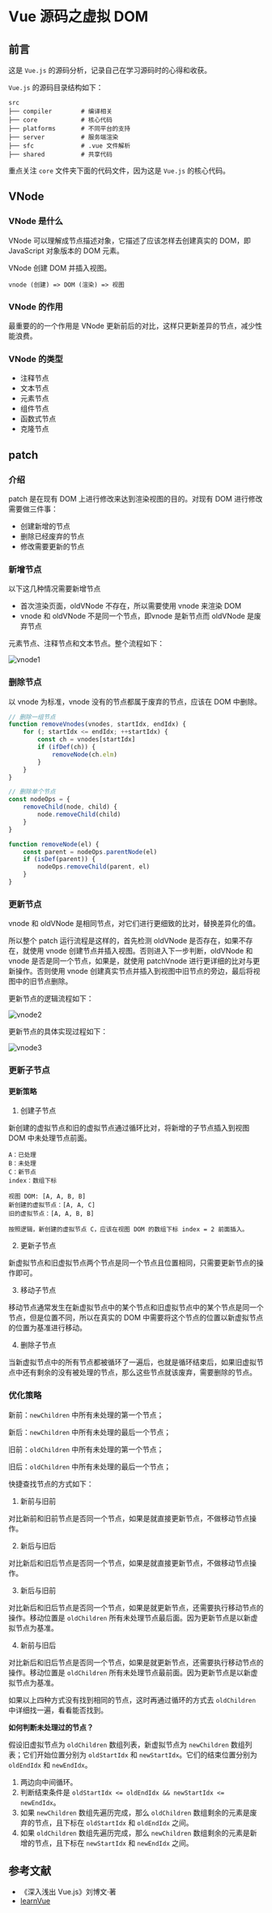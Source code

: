 # Vue 源码之虚拟 DOM

## 前言

这是 `Vue.js` 的源码分析，记录自己在学习源码时的心得和收获。

`Vue.js` 的源码目录结构如下：
```
src
├── compiler        # 编译相关 
├── core            # 核心代码 
├── platforms       # 不同平台的支持
├── server          # 服务端渲染
├── sfc             # .vue 文件解析
├── shared          # 共享代码
```

重点关注 `core` 文件夹下面的代码文件，因为这是 `Vue.js` 的核心代码。

## VNode

### VNode 是什么

VNode 可以理解成节点描述对象，它描述了应该怎样去创建真实的 DOM，即 JavaScript 对象版本的 DOM 元素。

VNode 创建 DOM 并插入视图。
```
vnode (创建) => DOM (渲染) => 视图
```

### VNode 的作用

最重要的的一个作用是 VNode 更新前后的对比，这样只更新差异的节点，减少性能浪费。

### VNode 的类型

- 注释节点
- 文本节点
- 元素节点
- 组件节点
- 函数式节点
- 克隆节点

## patch

### 介绍

patch 是在现有 DOM 上进行修改来达到渲染视图的目的。对现有 DOM 进行修改需要做三件事：
- 创建新增的节点
- 删除已经废弃的节点
- 修改需要更新的节点

### 新增节点

以下这几种情况需要新增节点
- 首次渲染页面，oldVNode 不存在，所以需要使用 vnode 来渲染 DOM
- vnode 和 oldVNode 不是同一个节点，即vnode 是新节点而 oldVNode 是废弃节点

元素节点、注释节点和文本节点。整个流程如下：

![vnode1](../../assets/vue_js/vnode_1.png)

### 删除节点

以 vnode 为标准，vnode 没有的节点都属于废弃的节点，应该在 DOM 中删除。

```js
// 删除一组节点
function removeVnodes(vnodes, startIdx, endIdx) {
    for (; startIdx <= endIdx; ++startIdx) {
        const ch = vnodes[startIdx]
        if (ifDef(ch)) {
            removeNode(ch.elm)
        }
    }
}

// 删除单个节点
const nodeOps = {
    removeChild(node, child) {
        node.removeChild(child)
    }
}

function removeNode(el) {
    const parent = nodeOps.parentNode(el)
    if (isDef(parent)) {
        nodeOps.removeChild(parent, el)
    }
}
```

### 更新节点

vnode 和 oldVNode 是相同节点，对它们进行更细致的比对，替换差异化的值。

所以整个 patch 运行流程是这样的，首先检测 oldVNode 是否存在，如果不存在，就使用 vnode 创建节点并插入视图。否则进入下一步判断，oldVNode 和 vnode 是否是同一个节点，如果是，就使用 patchVnode 进行更详细的比对与更新操作。否则使用 vnode 创建真实节点并插入到视图中旧节点的旁边，最后将视图中的旧节点删除。

更新节点的逻辑流程如下：

![vnode2](../../assets/vue_js/vnode_2.png)

更新节点的具体实现过程如下：

![vnode3](../../assets/vue_js/vnode_3.png)

### 更新子节点

#### 更新策略

1. 创建子节点

新创建的虚拟节点和旧的虚拟节点通过循环比对，将新增的子节点插入到视图 DOM 中未处理节点前面。
```
A：已处理
B：未处理
C：新节点
index：数组下标

视图 DOM: [A, A, B, B]
新创建的虚拟节点：[A, A, C]
旧的虚拟节点：[A, A, B, B]

按照逻辑，新创建的虚拟节点 C，应该在视图 DOM 的数组下标 index = 2 前面插入。
```

2. 更新子节点

新虚拟节点和旧虚拟节点两个节点是同一个节点且位置相同，只需要更新节点的操作即可。

3. 移动子节点

移动节点通常发生在新虚拟节点中的某个节点和旧虚拟节点中的某个节点是同一个节点，但是位置不同，所以在真实的 DOM 中需要将这个节点的位置以新虚拟节点的位置为基准进行移动。

4. 删除子节点

当新虚拟节点中的所有节点都被循环了一遍后，也就是循环结束后，如果旧虚拟节点中还有剩余的没有被处理的节点，那么这些节点就该废弃，需要删除的节点。

### 优化策略

新前：`newChildren` 中所有未处理的第一个节点；

新后：`newChildren` 中所有未处理的最后一个节点；

旧前：`oldChildren` 中所有未处理的第一个节点；

旧后：`oldChildren` 中所有未处理的最后一个节点；

快捷查找节点的方式如下：

1. 新前与旧前

对比新前和旧前节点是否同一个节点，如果是就直接更新节点，不做移动节点操作。

2. 新后与旧后

对比新后和旧后节点是否同一个节点，如果是就直接更新节点，不做移动节点操作。

3. 新后与旧前

对比新后和旧后节点是否同一个节点，如果是就更新节点，还需要执行移动节点的操作。移动位置是 `oldChildren` 所有未处理节点最后面。因为更新节点是以新虚拟节点为基准。

4. 新前与旧后

对比新后和旧后节点是否同一个节点，如果是就更新节点，还需要执行移动节点的操作。移动位置是 `oldChildren` 所有未处理节点最前面。因为更新节点是以新虚拟节点为基准。

如果以上四种方式没有找到相同的节点，这时再通过循环的方式去 `oldChildren` 中详细找一遍，看看能否找到。

**如何判断未处理过的节点？**

假设旧虚拟节点为 `oldChildren` 数组列表，新虚拟节点为 `newChildren` 数组列表；它们开始位置分别为 `oldStartIdx` 和 `newStartIdx`。它们的结束位置分别为 `oldEndIdx` 和 `newEndIdx`。

1. 两边向中间循环。
2. 判断结束条件是 `oldStartIdx <= oldEndIdx && newStartIdx <= newEndIdx`。
3. 如果 `newChildren` 数组先遍历完成，那么 `oldChildren` 数组剩余的元素是废弃的节点，且下标在 `oldStartIdx` 和 `oldEndIdx` 之间。
4. 如果 `oldChildren` 数组先遍历完成，那么 `newChildren` 数组剩余的元素是新增的节点，且下标在 `newStartIdx` 和 `newEndIdx` 之间。

## 参考文献

- 《深入浅出 Vue.js》刘博文·著
- [learnVue](https://github.com/answershuto/learnVue)